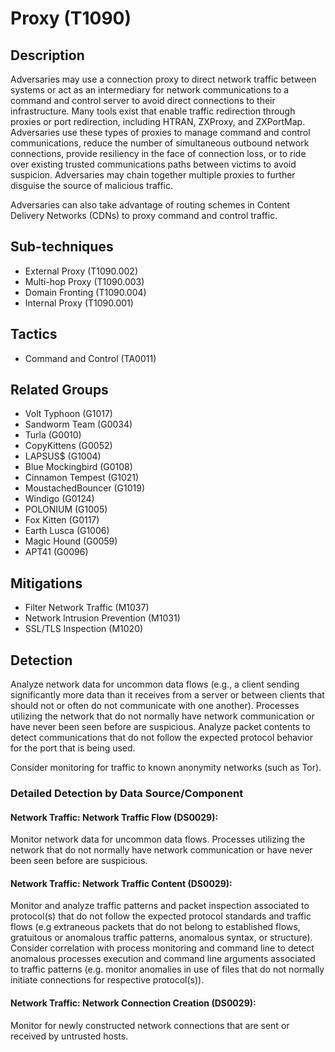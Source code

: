 # Proxy (T1090)

## Description
Adversaries may use a connection proxy to direct network traffic between systems or act as an intermediary for network communications to a command and control server to avoid direct connections to their infrastructure. Many tools exist that enable traffic redirection through proxies or port redirection, including HTRAN, ZXProxy, and ZXPortMap.  Adversaries use these types of proxies to manage command and control communications, reduce the number of simultaneous outbound network connections, provide resiliency in the face of connection loss, or to ride over existing trusted communications paths between victims to avoid suspicion. Adversaries may chain together multiple proxies to further disguise the source of malicious traffic.

Adversaries can also take advantage of routing schemes in Content Delivery Networks (CDNs) to proxy command and control traffic.

## Sub-techniques
- External Proxy (T1090.002)
- Multi-hop Proxy (T1090.003)
- Domain Fronting (T1090.004)
- Internal Proxy (T1090.001)

## Tactics
- Command and Control (TA0011)

## Related Groups
- Volt Typhoon (G1017)
- Sandworm Team (G0034)
- Turla (G0010)
- CopyKittens (G0052)
- LAPSUS$ (G1004)
- Blue Mockingbird (G0108)
- Cinnamon Tempest (G1021)
- MoustachedBouncer (G1019)
- Windigo (G0124)
- POLONIUM (G1005)
- Fox Kitten (G0117)
- Earth Lusca (G1006)
- Magic Hound (G0059)
- APT41 (G0096)

## Mitigations
- Filter Network Traffic (M1037)
- Network Intrusion Prevention (M1031)
- SSL/TLS Inspection (M1020)

## Detection
Analyze network data for uncommon data flows (e.g., a client sending significantly more data than it receives from a server or between clients that should not or often do not communicate with one another). Processes utilizing the network that do not normally have network communication or have never been seen before are suspicious. Analyze packet contents to detect communications that do not follow the expected protocol behavior for the port that is being used. 

Consider monitoring for traffic to known anonymity networks (such as Tor).

### Detailed Detection by Data Source/Component
#### Network Traffic: Network Traffic Flow (DS0029): 
Monitor network data for uncommon data flows. Processes utilizing the network that do not normally have network communication or have never been seen before are suspicious.

#### Network Traffic: Network Traffic Content (DS0029): 
Monitor and analyze traffic patterns and packet inspection associated to protocol(s) that do not follow the expected protocol standards and traffic flows (e.g extraneous packets that do not belong to established flows, gratuitous or anomalous traffic patterns, anomalous syntax, or structure). Consider correlation with process monitoring and command line to detect anomalous processes execution and command line arguments associated to traffic patterns (e.g. monitor anomalies in use of files that do not normally initiate connections for respective protocol(s)).

#### Network Traffic: Network Connection Creation (DS0029): 
Monitor for newly constructed network connections that are sent or received by untrusted hosts. 

